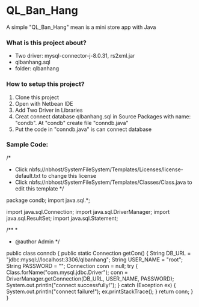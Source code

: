 # QL_Ban_Hang
A simple "QL_Ban_Hang" mean is a mini store app with Java

### What is this project about?
- Two driver: mysql-connector-j-8.0.31, rs2xml.jar
- qlbanhang.sql
- folder:  qlbanhang

### How to setup this project?
1. Clone this project
2. Open with Netbean IDE
3. Add Two Driver in Libraries
4. Creat connect database qlbanhang.sql in Source Packages with name: "condb". At "condb" create file "conndb.java"
5. Put the code in "conndb.java" is can connect database

### Sample Code:

/*
 * Click nbfs://nbhost/SystemFileSystem/Templates/Licenses/license-default.txt to change this license
 * Click nbfs://nbhost/SystemFileSystem/Templates/Classes/Class.java to edit this template
 */

package condb;
import java.sql.*;

import java.sql.Connection;
import java.sql.DriverManager;
import java.sql.ResultSet;
import java.sql.Statement;

/**
 *
 * @author Admin
 */
 
public class conndb {
    public static Connection getCon()
    {
         String DB_URL = "jdbc:mysql://localhost:3306/qlbanhang";
         String USER_NAME = "root";
         String PASSWORD = "";
        Connection conn = null;
        try {
            Class.forName("com.mysql.jdbc.Driver");
            conn = DriverManager.getConnection(DB_URL, USER_NAME, PASSWORD);
            System.out.println("connect successfully!");
        } catch (Exception ex) {
            System.out.println("connect failure!");
            ex.printStackTrace();
        }
        return conn;
    }
}

